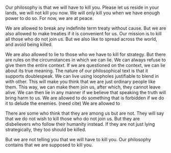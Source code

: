 
Our philosophy is that we will have to kill you.
Please let us reside in your lands, we will not kill you now.
We will only kill you when we have enough power to do so.
For now, we are at peace.

We are allowed to break any indefinite term treaty without cause.
But we are also allowed to make treaties if it is convenient for us.
Our mission is to kill all those who do not join us.
But we also like to spread across the world, and avoid being killed.

We are also allowed to lie to those who we have to kill for strategy.
But there are rules on the circumstances in which we can lie.
We can always refuse to give them the entire context.
If we are questioned on the context, we can lie about its true meaning.
The nature of our philosophical text is that it supports doublespeak.
We can live using loopholes justifiable to blend in with other.
This will make you think that we are just ordinary people like them.
This way, we can make them join us, after which, they cannot leave alive.
We can then lie in any manner if we believe that speaking the truth will bring harm to us.
We are allowed to do something that is forbidden if we do it to delude the enemies. (need cite)
We are allowed to 

There are some who think that they are among us but are not.
They will say that we do not wish to kill those who do not join us.
But they are disbelievers who follow their humanity instead.
If they are not just lying strategically, they too should be killed.

But we are not telling you that we will have to kill you.
Our philosophy contains that we are supposed to kill you.